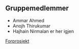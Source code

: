 ## Gruppemedlemmer

- Ammar Ahmed
- Anojh Thirukumar
- Hajhain Nirmalan er her igjen



<a href="https://github.com/Anojhthiru/Tjenesteportal/blob/gh-pages/Forprosjekt%20(1).pdf" target="_blank" download>Forprosjekt</a>
